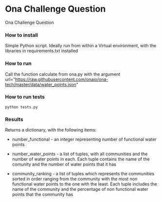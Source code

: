 # Ona Challenge Question
Ona Challenge Question

### How to install
Simple Python script.  Ideally run from within a Virtual environment, with the libraries in requirements.txt installed

### How to run
Call the function calculate from ona.py with the argument url="https://raw.githubusercontent.com/onaio/ona-tech/master/data/water_points.json"

### How to run tests
`python tests.py`

### Results

Returns a dictionary, with the following items:

* number_functional - an integer representing number of functional water points

* number_water_points - a list of tuples, with all communities and the number of water points in each.  Each tuple contains the name of the comunity and the number of water points that it has

* community_ranking - a list of tuples which represents the communities sorted in order ranging from the community with the most non functional water points to the one with the least.  Each tuple includes the name of the community and the percentage of non functional water points that the community has
